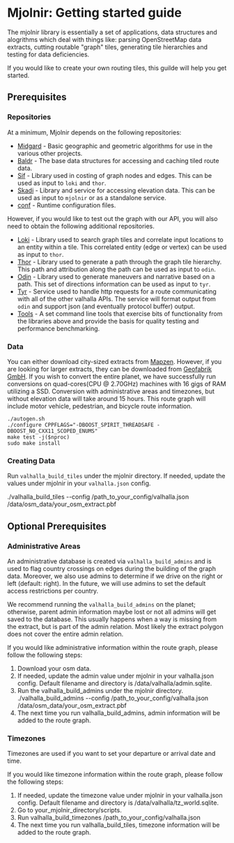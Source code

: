 # Mjolnir: Getting started guide

The mjolnir library is essentially a set of applications, data structures and alogrithms which deal with things like: parsing OpenStreetMap data extracts, cutting routable "graph" tiles, generating tile hierarchies and testing for data deficiencies.

If you would like to create your own routing tiles, this guilde will help you get started.  

## Prerequisites

### Repositories

At a minimum, Mjolnir depends on the following repositories:

- [Midgard](https://github.com/valhalla/midgard) - Basic geographic and geometric algorithms for use in the various other projects.
- [Baldr](https://github.com/valhalla/baldr) - The base data structures for accessing and caching tiled route data.
- [Sif](https://github.com/valhalla/sif) - Library used in costing of graph nodes and edges. This can be used as input to `loki` and `thor`.
- [Skadi](https://github.com/valhalla/skadi) - Library and service for accessing elevation data. This can be used as input to `mjolnir` or as a standalone service.
- [conf](https://github.com/valhalla/conf) - Runtime configuration files.

However, if you would like to test out the graph with our API, you will also need to obtain the following additional repositories.

- [Loki](https://github.com/valhalla/loki) - Library used to search graph tiles and correlate input locations to an entity within a tile. This correlated entity (edge or vertex) can be used as input to `thor`.
- [Thor](https://github.com/valhalla/thor) - Library used to generate a path through the graph tile hierarchy.  This path and attribution along the path can be used as input to `odin`.
- [Odin](https://github.com/valhalla/odin) - Library used to generate maneuvers and narrative based on a path. This set of directions information can be used as input to `tyr`.
- [Tyr](https://github.com/valhalla/tyr) - Service used to handle http requests for a route communicating with all of the other valhalla APIs. The service will format output from `odin` and support json (and eventually protocol buffer) output.
- [Tools](https://github.com/valhalla/tools) - A set command line tools that exercise bits of functionality from the libraries above and provide the basis for quality testing and performance benchmarking.

### Data

You can either download city-sized extracts from [Mapzen](https://mapzen.com/data/metro-extracts/).  However, if you are looking for larger extracts, they can be downloaded from [Geofabrik GmbH](http://http://download.geofabrik.de/).  If you wish to convert the entire planet, we have successfully run conversions on quad-cores(CPU @ 2.70GHz) machines with 16 gigs of RAM utilizing a SSD.  Conversion with administrative areas and timezones, but without elevation data will take around 15 hours.  This route graph will include motor vehicle, pedestrian, and bicycle route information.

```
./autogen.sh
./configure CPPFLAGS="-DBOOST_SPIRIT_THREADSAFE -DBOOST_NO_CXX11_SCOPED_ENUMS"
make test -j($nproc)
sudo make install
```

### Creating Data

Run `valhalla_build_tiles` under the mjolnir directory.  If needed, update the values under mjolnir in your `valhalla.json` config.

./valhalla_build_tiles --config  /path_to_your_config/valhalla.json /data/osm_data/your_osm_extract.pbf

## Optional Prerequisites

### Administrative Areas

An administrative database is created via `valhalla_build_admins` and is used to flag country crossings on edges during the building of the graph data.  Moreover, we also use admins to determine if we drive on the right or left (default: right).  In the future, we will use admins to set the default access restrictions per country.  

We recommend running the `valhalla_build_admins` on the planet; otherwise, parent admin information maybe lost or not all admins will get saved to the database.  This usually happens when a way is missing from the extract, but is part of the admin relation.  Most likely the extract polygon does not cover the entire admin relation.

If you would like administrative information within the route graph, please follow the following steps:

1. Download your osm data.
2. If needed, update the admin value under mjolnir in your valhalla.json config.  Default filename and directory is /data/valhalla/admin.sqlite.
3. Run the valhalla_build_admins under the mjolnir directory.  ./valhalla_build_admins --config  /path_to_your_config/valhalla.json /data/osm_data/your_osm_extract.pbf
4. The next time you run valhalla_build_admins, admin information will be added to the route graph.  

### Timezones

Timezones are used if you want to set your departure or arrival date and time. 

If you would like timezone information within the route graph, please follow the following steps:

1. If needed, update the timezone value under mjolnir in your valhalla.json config.  Default filename and directory is /data/valhalla/tz_world.sqlite.
2. Go to your_mjolnir_directory/scripts.
3. Run valhalla_build_timezones /path_to_your_config/valhalla.json
4. The next time you run valhalla_build_tiles, timezone information will be added to the route graph.  
